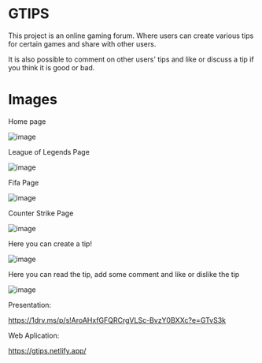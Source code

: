 # GTIPS

This project is an online gaming forum. Where users can create various tips for certain games and share with other users.

It is also possible to comment on other users' tips and like or discuss a tip if you think it is good or bad.

# Images

Home page


![image](https://user-images.githubusercontent.com/115664133/204291359-e6ac0949-6a25-40fc-8468-b68bfb5c6633.png)




League of Legends Page




![image](https://user-images.githubusercontent.com/115664133/204291482-e84a7b56-3ce5-4ac8-9ab0-a4278eead401.png)



Fifa Page




![image](https://user-images.githubusercontent.com/115664133/204291609-ccdea516-0f29-448f-ae75-09144385f5ea.png)




Counter Strike Page




![image](https://user-images.githubusercontent.com/115664133/204291688-b7eedabe-5d29-4992-8c7c-92598b752a1b.png)




Here you can create a tip!




![image](https://user-images.githubusercontent.com/115664133/204291852-ddb1d255-f99e-4763-b64e-cb622b164ada.png)




Here you can read the tip, add some comment and like or dislike the tip




![image](https://user-images.githubusercontent.com/115664133/204292129-d0bd77eb-2af5-42a8-b1db-77c2a67d92a4.png)




Presentation: 


https://1drv.ms/p/s!AroAHxfGFQRCrgVLSc-BvzY0BXXc?e=GTvS3k

Web Aplication: 


https://gtips.netlify.app/



